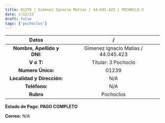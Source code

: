 ```yaml
---
title: 01239 | Gimenez Ignacio Matias | 44.045.423 | POCHOCLO-3
date: 1/12/23
draft: false
tags: ['pochoclos']
---
```


|          **Datos**          |                  /                  |
|:---------------------------:|:-----------------------------------:|
| **Nombre, Apellido y DNI:** | Gimenez Ignacio Matias / 44.045.423 |
|          **V o T:**         |         Titular: 3 Pochoclo         |
|      **Numero Único:**      |                01239                |
|  **Localidad y Dirección:** |                 N/A                 |
|        **Teléfono:**        |                 N/A                 |
|          **Rubro**          |              Pochoclos              |

**Estado de Pago:** **PAGO COMPLETO**

**Correo:** N/A
